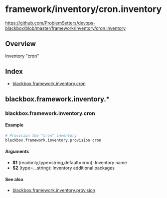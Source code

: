 # framework/inventory/cron.inventory

https://github.com/ProblemSetters/devops-blackbox/blob/master/framework/inventory/cron.inventory

## Overview

Inventory "cron"

## Index

* [blackbox.framework.inventory.cron](#blackboxframeworkinventorycron)

## blackbox.framework.inventory.*

### blackbox.framework.inventory.cron

#### Example

```bash
# Provision the "cron" inventory
blackbox.framework.inventory.provision cron
```

#### Arguments

* **$1** (readonly,type=string,default=cron): Inventory name
* **$2** (type=...string): Inventory additional packages

#### See also

* [blackbox.framework.inventory.provision](#blackboxframeworkinventoryprovision)

